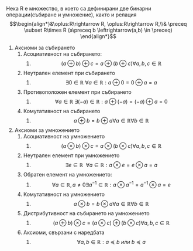 Нека R е множество, в което са дефинирани две бинарни операции(събиране и умножение), както и релация
$$\begin{align*}&\oplus:R\rightarrow R, \oplus:R\rightarrow R,\\& \preceq \subset R\times R (a\preceq b \leftrightarrow(a,b) \in \preceq) \end{align*}$$

1. Аксиоми за събирането
	1. Асоциативност на събирането: 
		1. $$(a\oplus b)\oplus c = a\oplus (b\oplus c)\forall a,b,c \in \mathbb{R}$$
	2. Неутрален елемент при събирането
		1. $$\exists 0 \in \mathbb{R} ~\forall a \in \mathbb{R} :a\oplus 0 = 0\oplus a = a$$
	3. Противоположен елемент при събирането
		1. $$\forall a \in \mathbb{R} ~ \exists (-a)\in \mathbb{R}:a\oplus(-a) = (-a)\oplus a = 0$$
	4. Комутативност на събирането
		1. $$a\oplus b = b\oplus a \forall a \in \mathbb{R} \forall b \in \mathbb{R}$$
2. Аксиоми за умножението
	1. Асоциативност на умножението
		1. $$(a\otimes b)\otimes c = a\otimes(b \otimes c) \forall a,b,c \in \mathbb{R}$$
	2. Неутрален елемент при умножението
		1. $$\exists e \in \mathbb{R}~~\forall a \in \mathbb{R}: a\otimes e = e\otimes a = a$$
	3. Обратен елемент на умножението:
		1. $$\forall a \in \mathbb{R}, a\neq 0 \exists a^{-1} \in \mathbb{R}:a\otimes a^{-1} = a^{-1}\otimes a = e$$
	4. Комутативност на умножението
		1. $$a\otimes  b = b\otimes a \forall a \in \mathbb{R} \forall b \in \mathbb{R}$$
	5. Дистрибутивност на събирането на умножението
		1. $$(a\oplus b)\otimes c = (a\otimes c) \oplus (b \otimes c) \forall a,b,c \in \mathbb{R}$$
	6. Аксиоми, свързани с наредбата
		1. $$\forall a,b \in \mathbb{R}: a\preceq b ~ или~b\preceq a $$